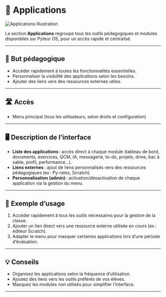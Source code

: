 # 🧰 Applications

![Applications Illustration](https://images.unsplash.com/photo-1519125323398-675f0ddb6308?auto=format&fit=crop&w=800&q=80)

La section **Applications** regroupe tous les outils pédagogiques et modules disponibles sur Pyteur OS, pour un accès rapide et centralisé.

---

## 🎯 But pédagogique

- Accéder rapidement à toutes les fonctionnalités essentielles.
- Personnaliser la visibilité des applications selon les besoins.
- Ajouter des liens vers des ressources externes utiles.

---

## 🛣️ Accès

- Menu principal (tous les utilisateurs, selon droits et configuration)

---

## 🖥️ Description de l’interface

- **Liste des applications** : accès direct à chaque module (tableau de bord, documents, exercices, QCM, IA, messagerie, to-do, projets, drive, bac à sable, profil, performance…).
- **Liens externes** : ajout de liens personnalisés vers des ressources pédagogiques (ex : Py-rates, Scratch).
- **Personnalisation (admin)** : activation/désactivation de chaque application via la gestion du menu.

---

## 📝 Exemple d’usage

1. Accéder rapidement à tous les outils nécessaires pour la gestion de la classe.
2. Ajouter un lien direct vers une ressource externe utilisée en cours (ex : éditeur Scratch).
3. Adapter le menu pour masquer certaines applications lors d’une période d’évaluation.

---

## 💡 Conseils

- Organisez les applications selon la fréquence d’utilisation.
- Ajoutez des liens vers les outils préférés de vos élèves.
- Masquez les modules non utilisés pour simplifier l’interface.

---
